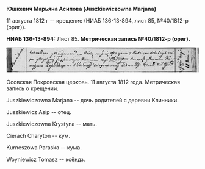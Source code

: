 **Юшкевич Марьяна Асипова (Juszkiewiczowna Marjana)**

11 августа 1812 г -- крещение (НИАБ 136-13-894, лист 85, №40/1812-р
(ориг)).

**НИАБ 136-13-894:** Лист 85. **Метрическая запись №40/1812-р (ориг).**

![](./media/fcce8c15e8553958ab0a54ab455266d4a0ec6f69.png)

Осовская Покровская церковь. 11 августа 1812 года. Метрическая запись о
крещении.

Juszkiewiczowna Marjana -- дочь родителей с деревни Клинники.

Juszkiewicz Asip -- отец.

Juszkiewiczowna Krystyna -- мать.

Cierach Charyton -- кум.

Kurneszowa Paraska -- кума.

Woyniewicz Tomasz -- ксёндз.
